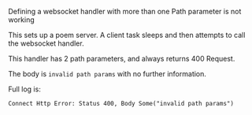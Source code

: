 Defining a websocket handler with more than one Path parameter is not working

This sets up a poem server. A client task sleeps and then attempts to call the websocket handler. 

This handler has 2 path parameters, and always returns 400 Request. 

The body is `invalid path params` with no further information.

Full log is:

`Connect Http Error: Status 400, Body Some("invalid path params")`